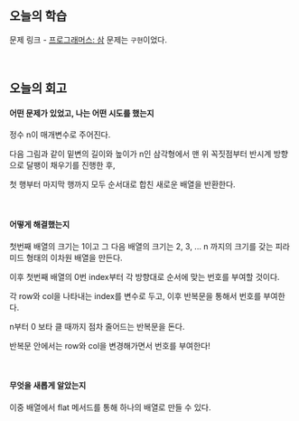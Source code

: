 ## 오늘의 학습
문제 링크 - [프로그래머스: 삼](https://school.programmers.co.kr/learn/courses/30/lessons/68645)
문제는 `구현`이었다.

<br />

## 오늘의 회고
#### 어떤 문제가 있었고, 나는 어떤 시도를 했는지
정수 n이 매개변수로 주어진다. 

다음 그림과 같이 밑변의 길이와 높이가 n인 삼각형에서 맨 위 꼭짓점부터 반시계 방향으로 달팽이 채우기를 진행한 후, 

첫 행부터 마지막 행까지 모두 순서대로 합친 새로운 배열을 반환한다.

<br />

#### 어떻게 해결했는지

첫번째 배열의 크기는 1이고 그 다음 배열의 크기는 2, 3, ... n 까지의 크기를 갖는 피라미드 형태의 이차원 배열을 만든다.

이후 첫번째 배열의 0번 index부터 각 방향대로 순서에 맞는 번호를 부여할 것이다.

각 row와 col을 나타내는 index를 변수로 두고, 이후 반복문을 통해서 번호를 부여한다.

n부터 0 보타 클 때까지 점차 줄어드는 반복문을 돈다.

반복문 안에서는 row와 col을 변경해가면서 번호를 부여한다!

<br />

#### 무엇을 새롭게 알았는지
이중 배열에서 flat 메서드를 통해 하나의 배열로 만들 수 있다.
